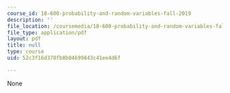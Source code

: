 ```yaml
---
course_id: 18-600-probability-and-random-variables-fall-2019
description: ''
file_location: /coursemedia/18-600-probability-and-random-variables-fall-2019/52c3f16d378fb8b04699843c41ee4d6f_MIT18_600F19_lec3.pdf
file_type: application/pdf
layout: pdf
title: null
type: course
uid: 52c3f16d378fb8b04699843c41ee4d6f

---
```

None